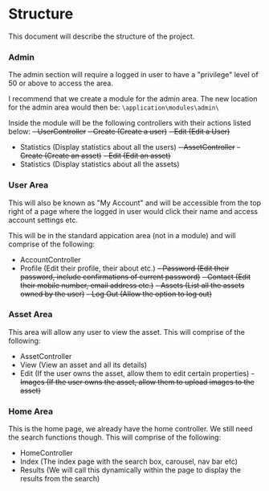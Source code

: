 # Structure
This document will describe the structure of the project.

### Admin
The admin section will require a logged in user to have a "privilege" level of 50 or above to access the area.

I recommend that we create a module for the admin area. The new location for the admin area would then be:
`\application\modules\admin\`

Inside the module will be the following controllers with their actions listed below:
 ~~- UserController~~
  ~~- Create (Create a user)~~
  ~~- Edit (Edit a User)~~
  - Statistics (Display statistics about all the users)
 ~~- AssetController~~
  ~~- Create (Create an asset)~~
  ~~- Edit (Edit an asset)~~
  - Statistics (Display statistics about all the assets)

### User Area
This will also be known as "My Account" and will be accessible from the top right of a page where the logged in user would
click their name and access account settings etc.

This will be in the standard appication area (not in a module) and will comprise of the following:
 - AccountController
  - Profile (Edit their profile, their about etc.)
  ~~- Password (Edit their password, include confirmations of current password)~~
  ~~- Contact (Edit their mobile number, email address etc.)~~
  ~~- Assets (List all the assets owned by the user)~~
  ~~- Log Out (Allow the option to log out)~~

### Asset Area
This area will allow any user to view the asset.
This will comprise of the following:
 - AssetController
  - View (View an asset and all its details)
  - Edit (If the user owns the asset, allow them to edit certain properties)
  ~~- Images (If the user owns the asset, allow them to upload images to the asset)~~

### Home Area
This is the home page, we already have the home controller.
We still need the search functions though.
This will comprise of the following:
 - HomeController
  - Index (The index page with the search box, carousel, nav bar etc)
  - Results (We will call this dynamically within the page to display the results from the search)
